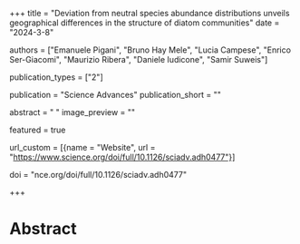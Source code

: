 +++
title = "Deviation from neutral species abundance distributions unveils geographical differences in the structure of diatom communities"
date = "2024-3-8"

authors = ["Emanuele Pigani", "Bruno Hay Mele", "Lucia Campese", "Enrico Ser-Giacomi", "Maurizio Ribera", "Daniele Iudicone", "Samir Suweis"]

publication_types = ["2"]

publication = "Science Advances"
publication_short = ""

abstract = " "
image_preview = ""

featured = true

url_custom = [{name = "Website", url = "https://www.science.org/doi/full/10.1126/sciadv.adh0477"}]

doi = "nce.org/doi/full/10.1126/sciadv.adh0477"

+++
# Abstract